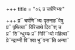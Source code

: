 +++
title = "०६ प्र चर्षणिभ्यः"

+++
प्र᳓ चर्षणि᳓भ्यः पृतनाह᳓वेषु  
प्र᳓ पृथिव्या᳓ रिरिचाथे दिव᳓श् च  
प्र᳓ सि᳓न्धुभ्यः प्र᳓ गिरि᳓भ्यो महित्वा᳓  
प्रे᳓न्द्राग्नी वि᳓श्वा भु᳓वना᳓ति अन्या᳓